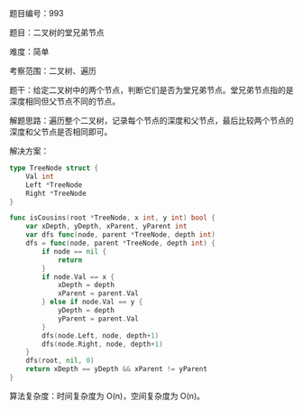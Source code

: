 题目编号：993

题目：二叉树的堂兄弟节点

难度：简单

考察范围：二叉树、遍历

题干：给定二叉树中的两个节点，判断它们是否为堂兄弟节点。堂兄弟节点指的是深度相同但父节点不同的节点。

解题思路：遍历整个二叉树，记录每个节点的深度和父节点，最后比较两个节点的深度和父节点是否相同即可。

解决方案：

```go
type TreeNode struct {
    Val int
    Left *TreeNode
    Right *TreeNode
}

func isCousins(root *TreeNode, x int, y int) bool {
    var xDepth, yDepth, xParent, yParent int
    var dfs func(node, parent *TreeNode, depth int)
    dfs = func(node, parent *TreeNode, depth int) {
        if node == nil {
            return
        }
        if node.Val == x {
            xDepth = depth
            xParent = parent.Val
        } else if node.Val == y {
            yDepth = depth
            yParent = parent.Val
        }
        dfs(node.Left, node, depth+1)
        dfs(node.Right, node, depth+1)
    }
    dfs(root, nil, 0)
    return xDepth == yDepth && xParent != yParent
}
```

算法复杂度：时间复杂度为 O(n)，空间复杂度为 O(n)。